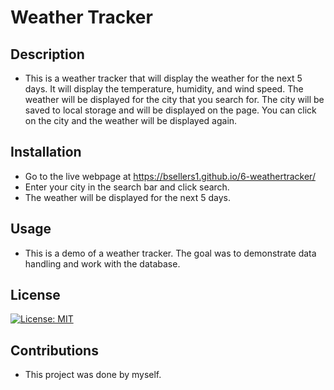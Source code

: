 # Weather Tracker

## Description
- This is a weather tracker that will display the weather for the next 5 days. It will display the temperature, humidity, and wind speed. The weather will be displayed for the city that you search for. The city will be saved to local storage and will be displayed on the page. You can click on the city and the weather will be displayed again.

## Installation
- Go to the live webpage at https://bsellers1.github.io/6-weathertracker/
- Enter your city in the search bar and click search.
- The weather will be displayed for the next 5 days.

## Usage
- This is a demo of a weather tracker. The goal was to demonstrate data handling and work with the database.

## License
[![License: MIT](https://img.shields.io/badge/License-MIT-yellow.svg)](https://opensource.org/licenses/MIT)

## Contributions
- This project was done by myself.